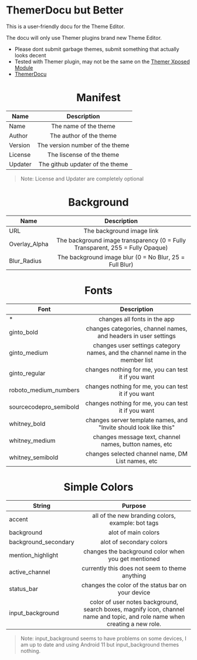# ThemerDocu but Better
This is a user-friendly docu for the Theme Editor. 

The docu will only use Themer plugins brand new Theme Editor.
* Please dont submit garbage themes, submit something that actually looks decent
* Tested with Themer plugin, may not be the same on the [Themer Xposed Module](https://github.com/Aliucord/DiscordThemer/releases/tag/v0.0.3)
* [ThemerDocu](https://github.com/GangsterFox/AliuFox-themes/blob/main/ThemerDocu.md)

<h1 align="center">Manifest</h1>

|Name|Description|
| ---------------- |:-----------------------:|
| Name | The name of the theme |
| Author | The author of the theme |
| Version | The version number of the theme |
| License | The liscense of the theme |
| Updater | The github updater of the theme |
> Note: License and Updater are completely optional

<h1 align="center">Background</h1>

|Name|Description|
| ---------------- |:-----------------------:|
| URL | The background image link |
| Overlay_Alpha | The background image transparency (0 = Fully Transparent, 255 = Fully Opaque)
| Blur_Radius | The background image blur (0 = No Blur, 25 = Full Blur) 

<h1 align="center">Fonts</h1>

|Font|Description|
| ---------------- |:-----------------------:|
| * | changes all fonts in the app |
| ginto_bold | changes categories, channel names, and headers in user settings |
| ginto_medium | changes user settings category names, and the channel name in the member list |
| ginto_regular | changes nothing for me, you can test it if you want |
| roboto_medium_numbers | changes nothing for me, you can test it if you want |
| sourcecodepro_semibold | changes nothing for me, you can test it if you want |
| whitney_bold | changes server template names, and "Invite should look like this" |
| whitney_medium | changes message text, channel names, button names, etc |
| whitney_semibold | changes selected channel name, DM List names, etc |

<h1 align="center">Simple Colors</h1>

|String|Purpose|
| ---------------- |:-----------------------:|
| accent | all of the new branding colors, example: bot tags |
| background | alot of main colors |
| background_secondary | alot of secondary colors |
| mention_highlight | changes the background color when you get mentioned |
| active_channel | currently this does not seem to theme anything |
| status_bar | changes the color of the status bar on your device |
| input_background | color of user notes background, search boxes, magnify icon, channel name and topic, and role name when creating a new role. | 
> Note: input_background seems to have problems on some devices, I am up to date and using Android 11 but input_background themes nothing.

